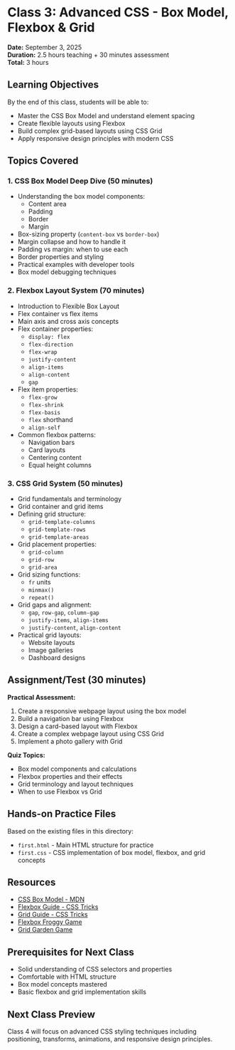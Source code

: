 # Class 3: Advanced CSS - Box Model, Flexbox & Grid

**Date:** September 3, 2025  
**Duration:** 2.5 hours teaching + 30 minutes assessment  
**Total:** 3 hours

## Learning Objectives
By the end of this class, students will be able to:
- Master the CSS Box Model and understand element spacing
- Create flexible layouts using Flexbox
- Build complex grid-based layouts using CSS Grid
- Apply responsive design principles with modern CSS

## Topics Covered

### 1. CSS Box Model Deep Dive (50 minutes)
- Understanding the box model components:
  - Content area
  - Padding
  - Border
  - Margin
- Box-sizing property (`content-box` vs `border-box`)
- Margin collapse and how to handle it
- Padding vs margin: when to use each
- Border properties and styling
- Practical examples with developer tools
- Box model debugging techniques

### 2. Flexbox Layout System (70 minutes)
- Introduction to Flexible Box Layout
- Flex container vs flex items
- Main axis and cross axis concepts
- Flex container properties:
  - `display: flex`
  - `flex-direction`
  - `flex-wrap`
  - `justify-content`
  - `align-items`
  - `align-content`
  - `gap`
- Flex item properties:
  - `flex-grow`
  - `flex-shrink`
  - `flex-basis`
  - `flex` shorthand
  - `align-self`
- Common flexbox patterns:
  - Navigation bars
  - Card layouts
  - Centering content
  - Equal height columns

### 3. CSS Grid System (50 minutes)
- Grid fundamentals and terminology
- Grid container and grid items
- Defining grid structure:
  - `grid-template-columns`
  - `grid-template-rows`
  - `grid-template-areas`
- Grid placement properties:
  - `grid-column`
  - `grid-row`
  - `grid-area`
- Grid sizing functions:
  - `fr` units
  - `minmax()`
  - `repeat()`
- Grid gaps and alignment:
  - `gap`, `row-gap`, `column-gap`
  - `justify-items`, `align-items`
  - `justify-content`, `align-content`
- Practical grid layouts:
  - Website layouts
  - Image galleries
  - Dashboard designs

## Assignment/Test (30 minutes)
**Practical Assessment:**
1. Create a responsive webpage layout using the box model
2. Build a navigation bar using Flexbox
3. Design a card-based layout with Flexbox
4. Create a complex webpage layout using CSS Grid
5. Implement a photo gallery with Grid

**Quiz Topics:**
- Box model components and calculations
- Flexbox properties and their effects
- Grid terminology and layout techniques
- When to use Flexbox vs Grid

## Hands-on Practice Files
Based on the existing files in this directory:
- `first.html` - Main HTML structure for practice
- `first.css` - CSS implementation of box model, flexbox, and grid concepts

## Resources
- [CSS Box Model - MDN](https://developer.mozilla.org/en-US/docs/Web/CSS/CSS_Box_Model)
- [Flexbox Guide - CSS Tricks](https://css-tricks.com/snippets/css/a-guide-to-flexbox/)
- [Grid Guide - CSS Tricks](https://css-tricks.com/snippets/css/complete-guide-grid/)
- [Flexbox Froggy Game](https://flexboxfroggy.com/)
- [Grid Garden Game](https://codepip.com/games/grid-garden/)

## Prerequisites for Next Class
- Solid understanding of CSS selectors and properties
- Comfortable with HTML structure
- Box model concepts mastered
- Basic flexbox and grid implementation skills

## Next Class Preview
Class 4 will focus on advanced CSS styling techniques including positioning, transforms, animations, and responsive design principles.